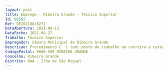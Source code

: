 ```yaml
--- 
layout: post
title: Emprego - Ribeira Grande - Técnico Superior
Id: 89562
Ref: OE202108/0271
DataAbertura: 2021-08-13
DataFecho: 2021-08-27
Trabalho: Técnico Superior
Empregador: Câmara Municipal de Ribeira Grande
Descricao: Procedimento C  1 (um) posto de trabalho na carreira e categoria de Técnico Superior, área de Serviço Social, para a Divisão de Ação Social e Educação. Procedimento C  Atendimento e acompanhamento social a toda a população do Município  Garantir a instrução processual, avaliação e resposta parecer no âmbito dos regulamentos em vigor relativos a Habitação Degradada, Apoios às IPSS, Bolsas de Estudo, Fundo de Emergência Social, Cartão Municipal do Idoso, Cartão Municipal Família Numerosa, Teleassistência Domiciliária, Rede Solidária do Medicamento  Gestão do parque Habitacional Municipal  Registo, análise e encaminhamento com vista à resolução de situações sociais através de respostas sociais de política social concelhia e governamental  Apoio ao Serviço de Apoio Pessoa Idosa – SAPI  Promoção e desenvolvimento de iniciativas de intervenção sócio comunitárias  Elaboração e atualização de estudos diagnósticos para suporte à definição de estratégias de intervenção e planeamento no município  Conceção, implementação e avaliação de políticas e projetos de intervenção comunitária na área da intervenção social, educação e habitação  Executar as medidas de política social que, no domínio das atribuições do município, forem aprovadas pela Câmara Municipal  Promover ou acompanhar as atividades que visem categorias específicas de munícipes carenciados de apoio ou apoio social  Promover e apoiar projetos e ações que visem a inserção ou reinserção socioprofissional de munícipes.
CodigoPostal: 9600-509 RIBEIRA GRANDE
Concelho: Ribeira Grande
Distrito: RAA - Ilha de São Miguel
--- 
```


